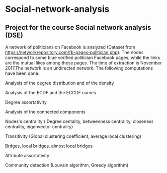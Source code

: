 # Social-network-analysis
## Project for the course Social network analysis (DSE)
A network of politicians on Facebook is analyzed (Dataset from https://networkrepository.com/fb-pages-politician.php). 
The nodes correspond to some blue verified politician Facebook pages, while the links are the mutual likes among these pages. The time of extraction is November 2017.The network is an undirected network. The following computations have been done: 

Analysis of the degree distribution and of the density

Analysis of the ECDF and the ECCDF curves

Degree assortativity

Analysis of the connected components

Nodes's centrality ( Degree centality, betweenness centrality, closeness centrality, eigenvector centrality)

Transitivity (Global clustering coefficient, average local clustering)

Brdges, local bridges, almost local bridges

Attribute assortativity

Community detection (Louvain algorithm, Greedy algorithm)
